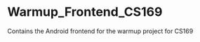 Warmup_Frontend_CS169
=====================

Contains the Android frontend for the warmup project for CS169